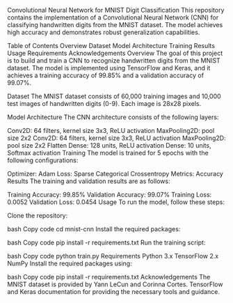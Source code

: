 Convolutional Neural Network for MNIST Digit Classification
This repository contains the implementation of a Convolutional Neural Network (CNN) for classifying handwritten digits from the MNIST dataset. The model achieves high accuracy and demonstrates robust generalization capabilities.

Table of Contents
Overview
Dataset
Model Architecture
Training
Results
Usage
Requirements
Acknowledgements
Overview
The goal of this project is to build and train a CNN to recognize handwritten digits from the MNIST dataset. The model is implemented using TensorFlow and Keras, and it achieves a training accuracy of 99.85% and a validation accuracy of 99.07%.

Dataset
The MNIST dataset consists of 60,000 training images and 10,000 test images of handwritten digits (0-9). Each image is 28x28 pixels.

Model Architecture
The CNN architecture consists of the following layers:

Conv2D: 64 filters, kernel size 3x3, ReLU activation
MaxPooling2D: pool size 2x2
Conv2D: 64 filters, kernel size 3x3, ReLU activation
MaxPooling2D: pool size 2x2
Flatten
Dense: 128 units, ReLU activation
Dense: 10 units, Softmax activation
Training
The model is trained for 5 epochs with the following configurations:

Optimizer: Adam
Loss: Sparse Categorical Crossentropy
Metrics: Accuracy
Results
The training and validation results are as follows:

Training Accuracy: 99.85%
Validation Accuracy: 99.07%
Training Loss: 0.0052
Validation Loss: 0.0454
Usage
To run the model, follow these steps:

Clone the repository:

bash
Copy code
cd mnist-cnn
Install the required packages:

bash
Copy code
pip install -r requirements.txt
Run the training script:

bash
Copy code
python train.py
Requirements
Python 3.x
TensorFlow 2.x
NumPy
Install the required packages using:

bash
Copy code
pip install -r requirements.txt
Acknowledgements
The MNIST dataset is provided by Yann LeCun and Corinna Cortes.
TensorFlow and Keras documentation for providing the necessary tools and guidance.
